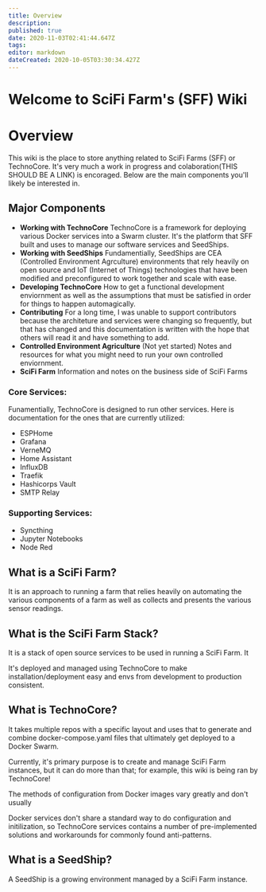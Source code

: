 ```yaml
---
title: Overview
description: 
published: true
date: 2020-11-03T02:41:44.647Z
tags: 
editor: markdown
dateCreated: 2020-10-05T03:30:34.427Z
---
```


# Welcome to SciFi Farm's (SFF) Wiki

# Overview
This wiki is the place to store anything related to SciFi Farms (SFF) or TechnoCore. It's very much a work in progress and colaboration(THIS SHOULD BE A LINK) is encoraged. Below are the main components you'll likely be interested in. 

## Major Components
- **Working with TechnoCore**
TechnoCore is a framework for deploying various Docker services into a Swarm cluster. It's the platform that SFF built and uses to manage our software services and SeedShips.
- **Working with SeedShips**
Fundamentially, SeedShips are CEA (Controlled Environment Agrculture) environments that rely heavily on open source and IoT (Internet of Things) technologies that have been modified and preconfigured to work together and scale with ease. 
- **Developing TechnoCore**
How to get a functional development enviornment as well as the assumptions that must be satisfied in order for things to happen automagically. 
- **Contributing** 
For a long time, I was unable to support contributors because the architeture and services were changing so frequently, but that has changed and this documentation is written with the hope that others will read it and have something to add. 
- **Controlled Environment Agriculture** (Not yet started)
Notes and resources for what you might need to run your own controlled enviornment. 
- **SciFi Farm**
Information and notes on the business side of SciFi Farms

### Core Services:
Funamentially, TechnoCore is designed to run other services. Here is documentation for the ones that are currently utilized: 
- ESPHome
- Grafana
- VerneMQ
- Home Assistant
- InfluxDB
- Traefik 
- Hashicorps Vault
- SMTP Relay

### Supporting Services:
- Syncthing
- Jupyter Notebooks
- Node Red


## What is a SciFi Farm? 
It is an approach to running a farm that relies heavily on automating the various components of a farm as well as collects and presents the various sensor readings. 

## What is the SciFi Farm Stack? 
It is a stack of open source services to be used in running a SciFi Farm. It 

It's deployed and managed using TechnoCore to make installation/deployment easy and envs from development to production consistent. 


## What is TechnoCore?
It takes multiple repos with a specific layout and uses that to generate and combine docker-compose.yaml files that ultimately get deployed to a Docker Swarm. 

Currently, it's primary purpose is to create and manage SciFi Farm instances, but it can do more than that; for example, this wiki is being ran by TechnoCore!




The methods of configuration from Docker images vary greatly and don't usually 

Docker services don't share a standard way to do configuration and initilization, so TechnoCore services contains a number of pre-implemented solutions and workarounds for commonly found anti-patterns. 


## What is a SeedShip?
A SeedShip is a growing environment managed by a SciFi Farm instance.  

